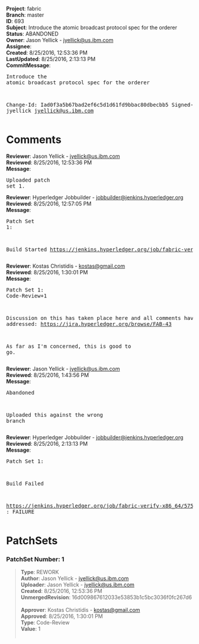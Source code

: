 <strong>Project</strong>: fabric<br><strong>Branch</strong>: master<br><strong>ID</strong>: 693<br><strong>Subject</strong>: Introduce the atomic broadcast protocol spec for the orderer<br><strong>Status</strong>: ABANDONED<br><strong>Owner</strong>: Jason Yellick - jyellick@us.ibm.com<br><strong>Assignee</strong>:<br><strong>Created</strong>: 8/25/2016, 12:53:36 PM<br><strong>LastUpdated</strong>: 8/25/2016, 2:13:13 PM<br><strong>CommitMessage</strong>:<br><pre>Introduce the atomic broadcast protocol spec for the orderer

Change-Id: Iad0f3a5b67bad2ef6c5d1d61fd9bbac80dbecbb5
Signed-off-by: jyellick <jyellick@us.ibm.com>
</pre><h1>Comments</h1><strong>Reviewer</strong>: Jason Yellick - jyellick@us.ibm.com<br><strong>Reviewed</strong>: 8/25/2016, 12:53:36 PM<br><strong>Message</strong>: <pre>Uploaded patch set 1.</pre><strong>Reviewer</strong>: Hyperledger Jobbuilder - jobbuilder@jenkins.hyperledger.org<br><strong>Reviewed</strong>: 8/25/2016, 12:57:05 PM<br><strong>Message</strong>: <pre>Patch Set 1:

Build Started https://jenkins.hyperledger.org/job/fabric-verify-x86_64/575/</pre><strong>Reviewer</strong>: Kostas Christidis - kostas@gmail.com<br><strong>Reviewed</strong>: 8/25/2016, 1:30:01 PM<br><strong>Message</strong>: <pre>Patch Set 1: Code-Review+1

Discussion on this has taken place here and all comments have been addressed: https://jira.hyperledger.org/browse/FAB-43

As far as I'm concerned, this is good to go.</pre><strong>Reviewer</strong>: Jason Yellick - jyellick@us.ibm.com<br><strong>Reviewed</strong>: 8/25/2016, 1:43:56 PM<br><strong>Message</strong>: <pre>Abandoned

Uploaded this against the wrong branch</pre><strong>Reviewer</strong>: Hyperledger Jobbuilder - jobbuilder@jenkins.hyperledger.org<br><strong>Reviewed</strong>: 8/25/2016, 2:13:13 PM<br><strong>Message</strong>: <pre>Patch Set 1:

Build Failed 

https://jenkins.hyperledger.org/job/fabric-verify-x86_64/575/ : FAILURE</pre><h1>PatchSets</h1><h3>PatchSet Number: 1</h3><blockquote><strong>Type</strong>: REWORK<br><strong>Author</strong>: Jason Yellick - jyellick@us.ibm.com<br><strong>Uploader</strong>: Jason Yellick - jyellick@us.ibm.com<br><strong>Created</strong>: 8/25/2016, 12:53:36 PM<br><strong>UnmergedRevision</strong>: 16d009867612033e53853b1c5bc3036f0fc267d6<br><br><strong>Approver</strong>: Kostas Christidis - kostas@gmail.com<br><strong>Approved</strong>: 8/25/2016, 1:30:01 PM<br><strong>Type</strong>: Code-Review<br><strong>Value</strong>: 1<br><br></blockquote>